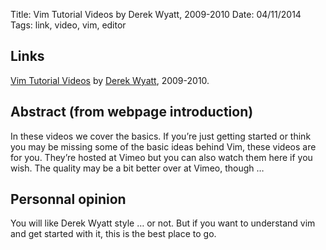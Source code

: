 Title: Vim Tutorial Videos by Derek Wyatt, 2009-2010
Date: 04/11/2014
Tags: link, video, vim, editor

## Links

[Vim Tutorial Videos](http://derekwyatt.org/vim/tutorials/novice/) by [Derek Wyatt](http://www.derekwyatt.org/), 2009-2010.

## Abstract (from webpage introduction)

In these videos we cover the basics. If you’re just getting started or think you may be missing some of the basic ideas behind Vim, these videos are for you. They’re hosted at Vimeo but you can also watch them here if you wish. The quality may be a bit better over at Vimeo, though …

## Personnal opinion

You will like Derek Wyatt style … or not. But if you want to understand vim and get started with it, this is the best place to go.

